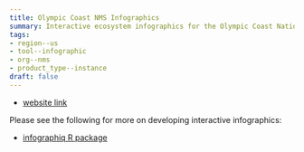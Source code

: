 ```yaml
---
title: Olympic Coast NMS Infographics
summary: Interactive ecosystem infographics for the Olympic Coast National Marine Sanctuary.
tags:
- region--us
- tool--infographic
- org--nms
- product_type--instance
draft: false
---
```



* [website link](https://noaa-onms.github.io/ocnms/index.html)

Please see the following for more on developing interactive infographics:
* [infographiq R package](https://github.com/marinebon/infographiq)
